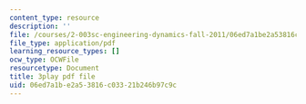 ```yaml
---
content_type: resource
description: ''
file: /courses/2-003sc-engineering-dynamics-fall-2011/06ed7a1be2a53816c03321b246b97c9c_ZNVvYg1FOPk.pdf
file_type: application/pdf
learning_resource_types: []
ocw_type: OCWFile
resourcetype: Document
title: 3play pdf file
uid: 06ed7a1b-e2a5-3816-c033-21b246b97c9c
---
```

